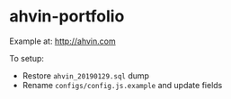 # ahvin-portfolio
Example at: http://ahvin.com

To setup:
- Restore `ahvin_20190129.sql` dump
- Rename `configs/config.js.example` and update fields

